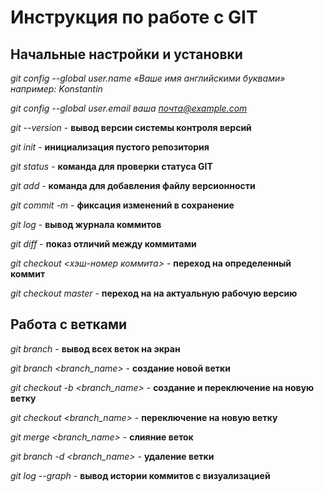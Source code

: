 # Инструкция по работе с GIT

## Начальные настройки и установки

*git config --global user.name «Ваше имя английскими буквами» например: Konstantin*

*git config --global user.email ваша почта@example.com*

*git --version* - **вывод версии системы контроля версий**

*git init* - **инициализация пустого репозитория**

*git status* - **команда для проверки статуса GIT**

*git add* - **команда для добавления файлу версионности**

*git commit -m <message>* - **фиксация изменений в сохранение**

*git log* - **вывод журнала коммитов**

*git diff* - **показ отличий между коммитами**

*git checkout <хэш-номер коммита>* - **переход на определенный коммит**

*git checkout master* - **переход на на актуальную рабочую версию**

## Работа с ветками

*git branch* - **вывод всех веток на экран**

*git branch <branch_name>* - **создание новой ветки**

*git checkout -b <branch_name>* - **создание и переключение на новую ветку**

*git checkout <branch_name>* - **переключение на новую ветку**

*git merge <branch_name>* - **слияние веток**

*git branch -d <branch_name>* - **удаление ветки**

*git log --graph* - **вывод истории коммитов с визуализацией**